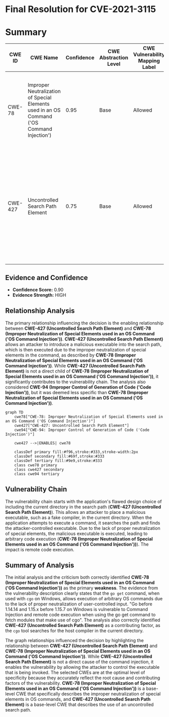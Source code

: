 # Final Resolution for CVE-2021-3115

# Summary
| CWE ID | CWE Name | Confidence | CWE Abstraction Level | CWE Vulnerability Mapping Label | CWE-Vulnerability Mapping Notes |
|---|---|---|---|---|---|
| CWE-78 | Improper Neutralization of Special Elements used in an OS Command ('OS Command Injection') | 0.95 | Base | Allowed | Primary CWE. The vulnerability enables execution of OS commands via unsanitized user input passed to a system call. |
| CWE-427 | Uncontrolled Search Path Element | 0.75 | Base | Allowed | Secondary CWE. The vulnerability is caused by the application searching for executables in an uncontrolled directory, leading to the execution of malicious executables, enabling CWE-78. |

## Evidence and Confidence

*   **Confidence Score:** 0.90
*   **Evidence Strength:** HIGH

## Relationship Analysis
The primary relationship influencing the decision is the enabling relationship between **CWE-427 (Uncontrolled Search Path Element)** and **CWE-78 (Improper Neutralization of Special Elements used in an OS Command ('OS Command Injection'))**. **CWE-427 (Uncontrolled Search Path Element)** allows an attacker to introduce a malicious executable into the search path, which is then executed due to the improper neutralization of special elements in the command, as described by **CWE-78 (Improper Neutralization of Special Elements used in an OS Command ('OS Command Injection'))**. While **CWE-427 (Uncontrolled Search Path Element)** is not a direct child of **CWE-78 (Improper Neutralization of Special Elements used in an OS Command ('OS Command Injection'))**, it significantly contributes to the vulnerability chain. The analysis also considered **CWE-94 (Improper Control of Generation of Code ('Code Injection'))**, but it was deemed less specific than **CWE-78 (Improper Neutralization of Special Elements used in an OS Command ('OS Command Injection'))**.

```mermaid
graph TD
    cwe78["CWE-78: Improper Neutralization of Special Elements used in an OS Command ('OS Command Injection')"]
    cwe427["CWE-427: Uncontrolled Search Path Element"]
    cwe94["CWE-94: Improper Control of Generation of Code ('Code Injection')"]
    
    cwe427 -->|ENABLES| cwe78
    
    classDef primary fill:#f96,stroke:#333,stroke-width:2px
    classDef secondary fill:#69f,stroke:#333
    classDef tertiary fill:#9e9,stroke:#333
    class cwe78 primary
    class cwe427 secondary
    class cwe94 tertiary
```

## Vulnerability Chain
The vulnerability chain starts with the application's flawed design choice of including the current directory in the search path (**CWE-427 (Uncontrolled Search Path Element)**). This allows an attacker to place a malicious executable, such as a fake compiler, in the current directory. When the application attempts to execute a command, it searches the path and finds the attacker-controlled executable. Due to the lack of proper neutralization of special elements, the malicious executable is executed, leading to arbitrary code execution (**CWE-78 (Improper Neutralization of Special Elements used in an OS Command ('OS Command Injection'))**). The impact is remote code execution.

## Summary of Analysis
The initial analysis and the criticism both correctly identified **CWE-78 (Improper Neutralization of Special Elements used in an OS Command ('OS Command Injection'))** as the primary **weakness**. The evidence from the vulnerability description clearly states that the `go get` command, when used with `cgo` on Windows, allows execution of arbitrary OS commands due to the lack of proper neutralization of user-controlled input. "Go before 1.14.14 and 1.15.x before 1.15.7 on Windows is vulnerable to Command Injection and remote code execution when using the go get command to fetch modules that make use of cgo". The analysis also correctly identified **CWE-427 (Uncontrolled Search Path Element)** as a contributing factor, as the `cgo` tool searches for the host compiler in the current directory.

The graph relationships influenced the decision by highlighting the relationship between **CWE-427 (Uncontrolled Search Path Element)** and **CWE-78 (Improper Neutralization of Special Elements used in an OS Command ('OS Command Injection'))**. While **CWE-427 (Uncontrolled Search Path Element)** is not a direct cause of the command injection, it enables the vulnerability by allowing the attacker to control the executable that is being invoked. The selected CWEs are at the optimal level of specificity because they accurately reflect the root cause and contributing factors of the vulnerability. **CWE-78 (Improper Neutralization of Special Elements used in an OS Command ('OS Command Injection'))** is a base-level CWE that specifically describes the improper neutralization of special elements in OS commands, and **CWE-427 (Uncontrolled Search Path Element)** is a base-level CWE that describes the use of an uncontrolled search path.